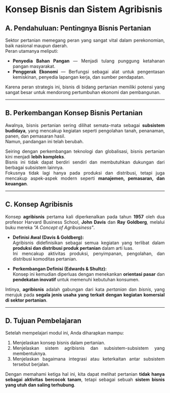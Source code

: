 # Konsep Bisnis dan Sistem Agribisnis

<div align="justify">

## A. Pendahuluan: Pentingnya Bisnis Pertanian

Sektor pertanian memegang peran yang sangat vital dalam perekonomian, baik nasional maupun daerah.  
Peran utamanya meliputi:

- **Penyedia Bahan Pangan** — Menjadi tulang punggung ketahanan pangan masyarakat.  
- **Penggerak Ekonomi** — Berfungsi sebagai alat untuk pengentasan kemiskinan, penyedia lapangan kerja, dan sumber pendapatan.  

Karena peran strategis ini, bisnis di bidang pertanian memiliki potensi yang sangat besar untuk mendorong pertumbuhan ekonomi dan pembangunan.

---

## B. Perkembangan Konsep Bisnis Pertanian

Awalnya, bisnis pertanian sering dilihat semata-mata sebagai **subsistem budidaya**, yang mencakup kegiatan seperti pengolahan tanah, penanaman, panen, dan pemasaran hasil.  
Namun, pandangan ini telah berubah.

Seiring dengan perkembangan teknologi dan globalisasi, bisnis pertanian kini menjadi **lebih kompleks**.  
Bisnis ini tidak dapat berdiri sendiri dan membutuhkan dukungan dari berbagai subsistem lainnya.  
Fokusnya tidak lagi hanya pada produksi dan distribusi, tetapi juga mencakup aspek-aspek modern seperti **manajemen, pemasaran, dan keuangan**.

---

## C. Konsep Agribisnis

Konsep **agribisnis** pertama kali diperkenalkan pada tahun **1957** oleh dua profesor Harvard Business School, **John Davis** dan **Ray Goldberg**, melalui buku mereka *"A Concept of Agribusiness"*.

- **Definisi Awal (Davis & Goldberg):**  
  Agribisnis didefinisikan sebagai semua kegiatan yang terlibat dalam **produksi dan distribusi produk pertanian** dalam arti luas.  
  Ini mencakup aktivitas produksi, penyimpanan, pengolahan, dan distribusi komoditas pertanian.

- **Perkembangan Definisi (Edwards & Shultz):**  
  Konsep ini kemudian diperluas dengan menekankan **orientasi pasar** dan **pendekatan inovatif** untuk memenuhi kebutuhan konsumen.

Intinya, **agribisnis** adalah gabungan dari kata *pertanian* dan *bisnis*, yang merujuk pada **segala jenis usaha yang terkait dengan kegiatan komersial di sektor pertanian**.

---

## D. Tujuan Pembelajaran

Setelah mempelajari modul ini, Anda diharapkan mampu:

1. Menjelaskan konsep bisnis dalam pertanian.  
2. Menjelaskan sistem agribisnis dan subsistem-subsistem yang membentuknya.  
3. Menjelaskan bagaimana integrasi atau keterkaitan antar subsistem tersebut berjalan.  

Dengan memahami ketiga hal ini, kita dapat melihat pertanian **tidak hanya sebagai aktivitas bercocok tanam**, tetapi sebagai sebuah **sistem bisnis yang utuh dan saling terhubung**.

</div>


